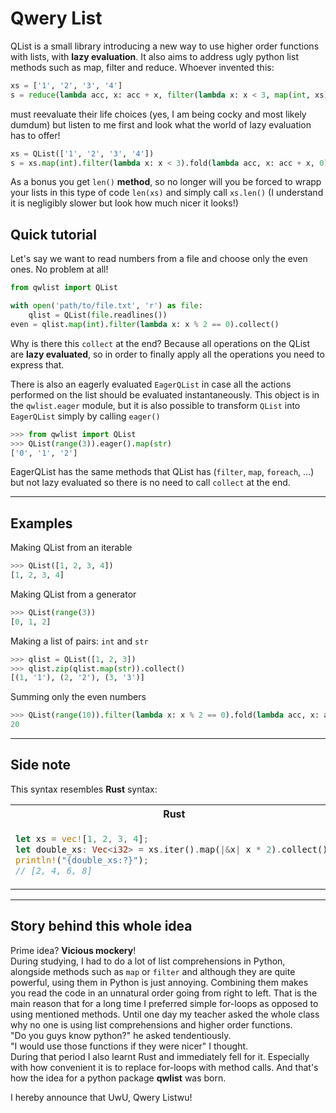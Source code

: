 # Qwery List
QList is a small library introducing a new way to use higher order functions
with lists, with **lazy evaluation**. It also aims to address ugly 
python list methods such as map, filter and reduce. Whoever invented this:
```python
xs = ['1', '2', '3', '4']
s = reduce(lambda acc, x: acc + x, filter(lambda x: x < 3, map(int, xs)), 0)
```
must reevaluate their life choices (yes, I am being cocky and most likely dumdum) but listen
to me first and look what the world of lazy evaluation has to offer!
```python
xs = QList(['1', '2', '3', '4'])
s = xs.map(int).filter(lambda x: x < 3).fold(lambda acc, x: acc + x, 0)
```

As a bonus you get `len()` **method**, so no longer will you be forced to wrapp your
lists in this type of code `len(xs)` and simply call `xs.len()` (I understand it is negligibly 
slower but look how much nicer it looks!)

## Quick tutorial
Let's say we want to read numbers from a file and choose only the even ones. No problem at all!
```python
from qwlist import QList

with open('path/to/file.txt', 'r') as file:
    qlist = QList(file.readlines())
even = qlist.map(int).filter(lambda x: x % 2 == 0).collect()
```
Why is there this `collect` at the end? Because all operations on the QList are **lazy evaluated**, 
so in order to finally apply all the operations you need to express that.

There is also an eagerly evaluated `EagerQList` in case all the actions performed on the list should
be evaluated instantaneously. This object is in the `qwlist.eager` module, but it is also
possible to transform `QList` into `EagerQList` simply by calling `eager()`
```python
>>> from qwlist import QList
>>> QList(range(3)).eager().map(str)
['0', '1', '2']
```
EagerQList has the same methods that QList has (`filter`, `map`, `foreach`, ...) but not lazy evaluated so
there is no need to call `collect` at the end.

---
## Examples
Making QList from an iterable
```python
>>> QList([1, 2, 3, 4])
[1, 2, 3, 4]
```
Making QList from a generator
```python
>>> QList(range(3))
[0, 1, 2]
```
Making a list of pairs: `int` and `str`
```python
>>> qlist = QList([1, 2, 3])
>>> qlist.zip(qlist.map(str)).collect()
[(1, '1'), (2, '2'), (3, '3')]
```
Summing only the even numbers
```python
>>> QList(range(10)).filter(lambda x: x % 2 == 0).fold(lambda acc, x: acc + x, 0)
20
```
---

## Side note
This syntax resembles **Rust** syntax:

<table>
<tr>
<th>Rust</th>
<th>Python</th>
</tr>
<tr>
<td>

```rust
let xs = vec![1, 2, 3, 4];
let double_xs: Vec<i32> = xs.iter().map(|&x| x * 2).collect();
println!("{double_xs:?}");
// [2, 4, 6, 8]
```

</td>
<td>

```python
xs = QList([1, 2, 3, 4])
double_xs = xs.map(lambda x: x * 2).collect()
print(double_xs)
# [2, 4, 6, 8]
```

</td>
</tr>
</table>

---
## Story behind this whole idea
Prime idea? **Vicious mockery**! \
During studying, I had to do a lot of list comprehensions in Python, alongside
methods such as `map` or `filter` and although they are quite powerful, using them
in Python is just annoying. Combining them makes you read the code in an unnatural order going
from right to left. That is the main reason that for a long time I preferred simple for-loops
as opposed to using mentioned methods. Until one day my teacher asked the whole class why no one is using
list comprehensions and higher order functions. \
"Do you guys know python?" he asked tendentiously. \
"I would use those functions if they were nicer" I thought.\
During that period I also learnt Rust and immediately fell for it. Especially with how convenient
it is to replace for-loops with method calls. And that's how the idea for a python package
**qwlist** was born.


I hereby announce that UwU, Qwery Listwu!

